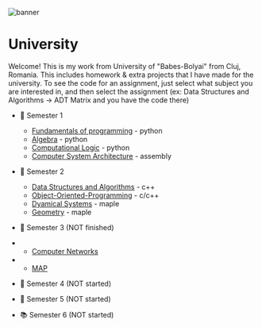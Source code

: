 <!--![banner](https://i.ibb.co/w7GfXqG/banner.jpg) -->
![banner](https://i.ibb.co/w7GfXqG/banner.jpg)
# University
Welcome! This is my work from University of "Babes-Bolyai" from Cluj, Romania. This includes homework & extra projects that I have made for the university. To see the code for an assignment, just select what subject you are interested in, and then select the assignment (ex: Data Structures and Algorithms -> ADT Matrix and you have the code there)

* :closed_book: Semester 1
  - [Fundamentals of programming](https://github.com/913AliceHincu/-Fundamentals-of-Programming-/tree/main) - python 
  - [Algebra](https://github.com/913AliceHincu/Algebra) - python
  - [Computational Logic](https://github.com/913AliceHincu/operations_conversions) - python
  - [Computer System Architecture](https://github.com/913AliceHincu/Computer-System-Architecture) - assembly
* :green_book: Semester 2
  - [Data Structures and Algorithms](https://github.com/913AliceHincu/Data-Structures-and-Algorithms) - c++
  - [Object-Oriented-Programming](https://github.com/913AliceHincu/Object-Oriented-Programming) - c/c++
  - [Dyamical Systems](https://github.com/AliceHincu/Dynamical-Systems) - maple
  - [Geometry](https://github.com/AliceHincu/Geometry) - maple
* :orange_book: Semester 3 (NOT finished)
* - [Computer Networks](https://github.com/AliceHincu/Computer-Networks)
* - [MAP](https://github.com/AliceHincu/ToyLanguage)
  
* :blue_book: Semester 4 (NOT started)
  
* :notebook: Semester 5 (NOT started)
  
* :books: Semester 6 (NOT started)
  
